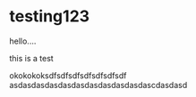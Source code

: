 testing123
==========
hello....


this is a test

okokokoksdfsdfsdfsdfsdfsdfsdf
asdasdasdasdasdasdasdasdasdasdascdasdasd
